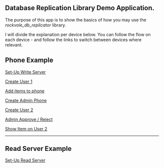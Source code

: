 ## Database Replication Library Demo Application.


The purpose of this app is to show the basics of how you may use the *rockvole_db_replicator* library.

I will divide the explanation per device below. You can follow the flow on each device - and follow the links to switch between devices where relevant.

## Phone Example

[Set-Up Write Server](./ancillary/documentation/setup-write-server.md)

[Create User 1](./ancillary/documentation/create-user-1.md)

[Add items to phone](./ancillary/documentation/add-item-phone.md)

[Create Admin Phone](./ancillary/documentation/create-admin-phone.md)

[Create User 2](./ancillary/documentation/create-user-2.md)

[Admin Approve / Reject](./ancillary/documentation/admin-approve-reject.md)

[Show Item on User 2](./ancillary/documentation/show-item-user-2.md)

<hr/>

## Read Server Example

[Set-Up Read Server](./ancillary/documentation/READ-set-up.md)